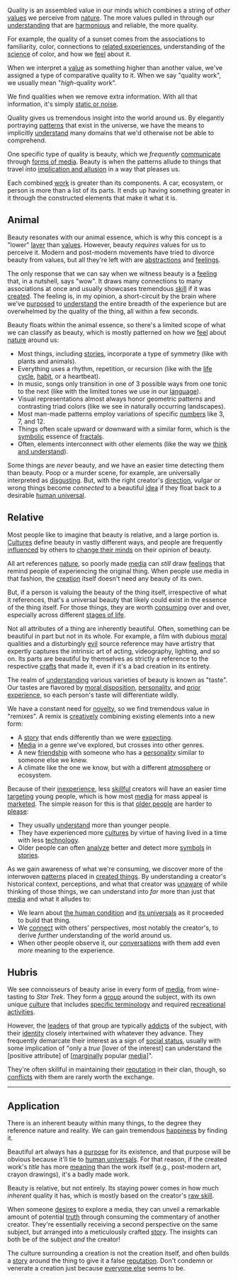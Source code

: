 
Quality is an assembled value in our minds which combines a string of *other* [values](/values/) we perceive from [nature](/reality/). The more values pulled in through our [understanding](/understanding/) that are [harmonious](/feelings/) and reliable, the more quality.

For example, the quality of a sunset comes from the associations to familiarity, color, connections to [related experiences](/stories/), understanding of the [science](/science/) of color, and how we [feel](/feelings/) about it.

When we interpret a [value](/values/) as something higher than another value, we've assigned a type of comparative quality to it. When we say "quality work", we usually mean "*high*-quality work".

We find qualities when we remove extra information. With all that information, it's simply [static or noise](/unknown/).

Quality gives us tremendous insight into the world around us. By elegantly portraying [patterns](/symbols/) that exist in the universe, we have the means to implicitly [understand](/understanding/) many domains that we'd otherwise not be able to comprehend.

One specific type of quality is beauty, which we *frequently* [communicate](/conversation/) through [forms of media](/creations/). Beauty is when the patterns allude to things that travel into [implication and allusion](/stories/) in a way that pleases us.

Each combined [work](/creations/) is greater than its components. A car, ecosystem, or person is more than a list of its parts. It ends up having something greater in it through the constructed elements that make it what it is.

## Animal

Beauty resonates with our animal essence, which is why this concept is a "lower" [layer](/layers/) than [values](/values/). However, beauty *requires* values for us to perceive it. Modern and post-modern movements have tried to divorce beauty from values, but all they're left with are [abstractions](/symbols/) and [feelings](/feelings/).

The only response that we can say when we witness beauty is a [feeling](/feelings/) that, in a nutshell, says "wow". It draws many connections to many associations at once and usually showcases tremendous [skill](/creativity/) if it was [created](/creations/). The feeling is, in my opinion, a short-circuit by the brain where we've [purposed](/purpose/) to [understand](/understanding/) the entire breadth of the experience but are overwhelmed by the quality of the thing, all within a few seconds.

Beauty floats within the animal essence, so there's a limited scope of what we can classify as beauty, which is mostly patterned on how we [feel](/feelings/) about [nature](/reality/) around us:

- Most things, including [stories](/stories/), incorporate a type of symmetry (like with plants and animals).
- Everything uses a rhythm, repetition, or recursion (like with the [life cycle](/family/), [habit](/habits/), or a heartbeat).
- In music, songs only transition in one of 3 possible ways from one tonic to the next (like with the limited tones we use in our [language](/language/)).
- Visual representations almost always honor geometric patterns and contrasting triad colors (like we see in naturally occurring landscapes).
- Most man-made patterns employ variations of specific [numbers](/math/) like 3, 7, and 12.
- Things often scale upward or downward with a similar form, which is the [symbolic](/symbols/) essence of [fractals](/math/).
- Often, elements interconnect with other elements (like the way we [think and understand](/understanding/)).

Some things are *never* beauty, and we have an easier time detecting them than beauty. Poop or a murder scene, for example, are universally interpreted as [disgusting](/feelings/). But, with the right creator's [direction](/creativity/), vulgar or wrong things become *connected* to a beautiful [idea](/values/) if they float back to a desirable [human universal](/universals/).

## Relative

Most people like to imagine that beauty is relative, and a large portion is. [Cultures](/culture/) define beauty in vastly different ways, and people are frequently [influenced](/influence/) by others to [change their minds](/change/) on their opinion of beauty.

All art references [nature](/reality/), so poorly made [media](/creations/) can *still* draw [feelings](/feelings/) that remind people of experiencing the original thing. When people use media in that fashion, the [creation](/creations/) itself doesn't need any beauty of its own.

But, if a person is valuing the beauty of the thing itself, irrespective of what it references, that's a universal beauty that likely could exist in the essence of the thing itself. For those things, they are worth [consuming](/image/) over and over, especially across different [stages of life](/maturity/).

Not all attributes of a thing are inherently beautiful. Often, something can be beautiful in part but not in its whole. For example, a film with dubious [moral](/morality/) qualities and a disturbingly [evil](/evil/) source reference may have artistry that expertly captures the intrinsic art of acting, videography, lighting, and so on. Its parts are beautiful by themselves as strictly a reference to the respective [crafts](/results/) that made it, even if it's a bad creation in its entirety.

The realm of [understanding](/understanding/) various varieties of beauty is known as "taste". Our tastes are flavored by [moral disposition](/morality/), [personality](/humanity/), and [prior experience](/understanding/), so each person's taste will differentiate wildly.

We have a constant need for [novelty](/image/), so we find tremendous value in "remixes". A remix is [creatively](/creativity/) combining existing elements into a new form:

- A [story](/stories/) that ends differently than we were [expecting](/imagination/).
- [Media](/creations/) in a genre we've explored, but crosses into other genres.
- A new [friendship](/friendship/) with someone who has a [personality](/personality/) similar to someone else we knew.
- A climate like the one we know, but with a different [atmosphere](/specialization-cities/) or ecosystem.

Because of their [inexperience](/maturity/), less [skillful](/creativity/) creators will have an easier time [targeting](/purpose/) young people, which is how most [media](/creations/) for mass appeal is [marketed](https://notageni.us/marketing/). The simple reason for this is that [older people](/maturity/) are harder to [please](/meaning/):

- They usually [understand](/understanding/) more than younger people.
- They have experienced more [cultures](/culture/) by virtue of having lived in a time with less [technology](/technology/).
- Older people can often [analyze](/logic/) better and detect more [symbols](/symbols/) in [stories](/stories/).

As we gain awareness of what we're consuming, we discover more of the interwoven [patterns](/values/) placed in [created things](/creations/). By understanding a creator's historical context, perceptions, and what that creator was [unaware](https://adequate.life/awareness/) of while thinking of those things, we can understand into *far* more than just that [media](/creations/) and what it alludes to:

- We learn about [the human condition](/humanity/) and [its universals](/universals/) as it proceeded to build that thing.
- We [con](/friendship/)[n](/conversation/)[ect](/friendship/) with others' perspectives, most notably the creator's, to derive *further* understanding of the world around us.
- When other people observe it, our [conversations](/conversation/) with them add even *more* meaning to the experience.

## Hubris

We see connoisseurs of beauty arise in every form of [media](/creations/), from wine-tasting to *Star Trek*. They form a [group](/groups-member/) around the subject, with its own unique [culture](/culture/) that includes [specific terminology](/language/) and required [recreational activities](/purpose/).

However, the [leaders](/groups-small/) of that group are typically [addicts](/addiction/) of the subject, with their [identity](/identity/) closely intertwined with whatever they advance. They frequently demarcate their interest as a sign of [social status](/power-types/), usually with some implication of "only a *true* [lover of the interest] can understand the [positive attribute] of [[marginally](/trends/) popular [media](/creations/)]".

They're often skillful in maintaining their [reputation](/image/) in their clan, though, so [conflicts](/boundaries/) with them are rarely worth the exchange.

* * * * *

## Application

There is an inherent beauty within many things, to the degree they reference nature and reality. We can gain tremendous [happiness](https://adequate.life/happiness-1/) by finding it.

Beautiful art always has a [purpose](/purpose/) for its existence, and that purpose will be obvious because it'll tie to [human universals](/universals/). For that reason, if the created work's *title* has more [meaning](/meaning/) than the work itself (e.g., post-modern art, crayon drawings), it's a badly made work.

Beauty is relative, but not entirely. Its staying power comes in how much *inherent* quality it has, which is mostly based on the creator's [raw skill](/creativity/).

When someone [desires](/purpose/) to explore a media, they can unveil a remarkable amount of potential [truth](/reality/) through consuming the commentary of another creator. They're essentially receiving a second perspective on the same subject, but arranged into a meticulously crafted [story](/stories/). The insights can both be of the subject *and* the creator!

The culture surrounding a creation is not the creation itself, and often builds a [story](/stories/) around the thing to give it a false [reputation](/image/). Don't condemn or venerate a creation just because [everyone else](/trends/) seems to be.
